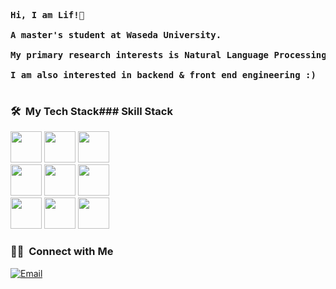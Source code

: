 <pre>
     
<strong>Hi, I am Lif!👋 </strong>

<strong>A master's student at Waseda University.</strong>

<strong>My primary research interests is Natural Language Processing.  </strong>

<strong>I am also interested in backend & front end engineering :)  </strong>

</pre> 

### 🛠 &nbsp;My Tech Stack### Skill Stack
<div>
</div>
<div>
<img src="https://cdn.jsdelivr.net/gh/devicons/devicon/icons/typescript/typescript-original.svg" height=50 width=50 />
<img src="https://cdn.jsdelivr.net/gh/devicons/devicon/icons/kotlin/kotlin-original.svg" height=50 width=50 />
<img src="https://cdn.jsdelivr.net/gh/devicons/devicon/icons/java/java-original.svg" height=50 width=50 />
</div>
<div>
<img src="https://cdn.jsdelivr.net/gh/devicons/devicon/icons/python/python-original.svg" height=50 width=50 />
<img src="https://cdn.jsdelivr.net/gh/devicons/devicon/icons/html5/html5-original.svg" height=50 width=50 />
<img src="https://cdn.jsdelivr.net/gh/devicons/devicon/icons/css3/css3-original.svg" height=50 width=50 />
</div>
<div>
<img src="https://cdn.jsdelivr.net/gh/devicons/devicon/icons/flask/flask-original.svg" height=50 width=50 />
<img src="https://cdn.jsdelivr.net/gh/devicons/devicon/icons/react/react-original.svg" height=50 width=50 />
<img src="https://cdn.jsdelivr.net/gh/devicons/devicon/icons/docker/docker-original.svg" height=50 width=50 />
</div>

### 🤝🏻 &nbsp;Connect with Me
<a href="mailto:lexafaxine@gmail.com"><img alt="Email" src="https://img.shields.io/badge/Email-lexafaxine@gmail.com-blue?style=flat-square&logo=gmail"></a>
